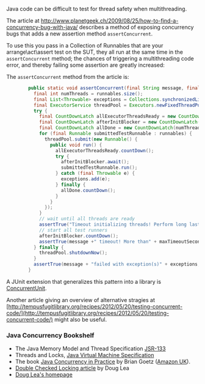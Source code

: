 Java code can be difficult to test for thread safety when multithreading.

The article at http://www.planetgeek.ch/2009/08/25/how-to-find-a-concurrency-bug-with-java/
describes a method of exposing concurrency bugs that adds a new assertion method `assertConcurrent`.  

To use this you pass in a Collection of Runnables that are your arrange\act\assert test on the SUT, they all run at the same time in the `assertConcurrent` method; the chances of triggering a multithreading code error, and thereby failing some assertion are greatly increased:

The `assertConcurrent` method from the article is:
```java
		public static void assertConcurrent(final String message, final List<? extends Runnable> runnables, final int maxTimeoutSeconds) throws InterruptedException {
		  final int numThreads = runnables.size();
		  final List<Throwable> exceptions = Collections.synchronizedList(new ArrayList<Throwable>());
		  final ExecutorService threadPool = Executors.newFixedThreadPool(numThreads);
		  try {
			final CountDownLatch allExecutorThreadsReady = new CountDownLatch(numThreads);
			final CountDownLatch afterInitBlocker = new CountDownLatch(1);
			final CountDownLatch allDone = new CountDownLatch(numThreads);
			for (final Runnable submittedTestRunnable : runnables) {
			  threadPool.submit(new Runnable() {
				public void run() {
				  allExecutorThreadsReady.countDown();
				  try {
					afterInitBlocker.await();
					submittedTestRunnable.run();
				  } catch (final Throwable e) {
					exceptions.add(e);
				  } finally {
					allDone.countDown();
				  }
				}
			  });
			}
			// wait until all threads are ready
			assertTrue("Timeout initializing threads! Perform long lasting initializations before passing runnables to assertConcurrent", allExecutorThreadsReady.await(runnables.size() * 10, TimeUnit.MILLISECONDS));
			// start all test runners
			afterInitBlocker.countDown();
			assertTrue(message +" timeout! More than" + maxTimeoutSeconds + "seconds", allDone.await(maxTimeoutSeconds, TimeUnit.SECONDS));
		  } finally {
			threadPool.shutdownNow();
		  }
		  assertTrue(message + "failed with exception(s)" + exceptions, exceptions.isEmpty());
		}
```

A JUnit extension that generalizes this pattern into a library is [ConcurrentUnit](https://github.com/jhalterman/concurrentunit).

Another article giving an overview of alternative stragies at [http://tempusfugitlibrary.org/recipes/2012/05/20/testing-concurrent-code/](http://tempusfugitlibrary.org/recipes/2012/05/20/testing-concurrent-code/) might also be useful.

### Java Concurrency Bookshelf

- The Java Memory Model and Thread Specification [JSR-133](http://jcp.org/en/jsr/detail?id=133)
- Threads and Locks, [Java Virtual Machine Specification](http://docs.oracle.com/javase/specs/jvms/se5.0/html/Threads.doc.html)
- The book [Java Concurrency in Practice](http://www.javaconcurrencyinpractice.com) by Brian Goetz ([Amazon UK](http://tinyurl.com/a98yue3)).
- [Double Checked Locking article](http://www.cs.umd.edu/~pugh/java/memoryModel/DoubleCheckedLocking.html) by Doug Lea
- [Doug Lea's homepage](http://g.oswego.edu)